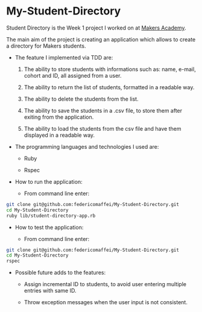 My-Student-Directory
====================

Student Directory is the Week 1 project I worked on at [Makers Academy](http://www.makersacademy.com).

The main aim of the project is creating an application which allows to create a directory for Makers students.

* The feature I implemented via TDD are:

  1. The ability to store students with informations such as: name, e-mail, cohort and ID, all assigned from a user.

  2. The ability to return the list of students, formatted in a readable way.

  3. The ability to delete the students from the list.

  4. The ability to save the students in a .csv file, to store them after exiting from the application.

  5. The ability to load the students from the csv file and have them displayed in a readable way.

* The programming languages and technologies I used are:

  * Ruby

  * Rspec

* How to run the application:

  * From command line enter: 
```bash
git clone git@github.com:federicomaffei/My-Student-Directory.git
cd My-Student-Directory
ruby lib/student-directory-app.rb
```

* How to test the application:

  * From command line enter:
```bash
git clone git@github.com:federicomaffei/My-Student-Directory.git
cd My-Student-Directory
rspec
```
* Possible future adds to the features:

  * Assign incremental ID to students, to avoid user entering multiple entries with same ID.

  * Throw exception messages when the user input is not consistent.


